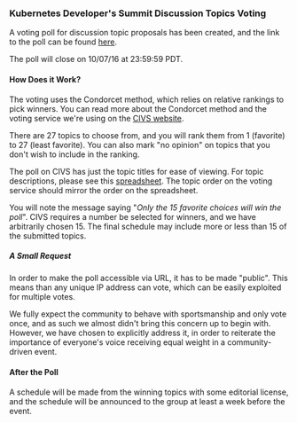 ### Kubernetes Developer's Summit Discussion Topics Voting

A voting poll for discussion topic proposals has been created, and the link to the poll can be found [here][poll].

The poll will close on 10/07/16 at 23:59:59 PDT.

#### How Does it Work?

The voting uses the Condorcet method, which relies on relative rankings to pick winners. You can read more about the Condorcet method and the voting service we're using on the [CIVS website][civs].

There are 27 topics to choose from, and you will rank them from 1 (favorite) to 27 (least favorite). You can also mark "no opinion" on topics that you don't wish to include in the ranking.

The poll on CIVS has just the topic titles for ease of viewing. For topic descriptions, please see this [spreadsheet][topics]. The topic order on the voting service should mirror the order on the spreadsheet.

You will note the message saying "*Only the 15 favorite choices will win the poll*". CIVS requires a number be selected for winners, and we have arbitrarily chosen 15. The final schedule may include more or less than 15 of the submitted topics.

##### A Small Request

In order to make the poll accessible via URL, it has to be made "public". This means than any unique IP address can vote, which can be easily exploited for multiple votes.

We fully expect the community to behave with sportsmanship and only vote once, and as such we almost didn't bring this concern up to begin with. However, we have chosen to explicitly address it, in order to reiterate the importance of everyone's voice receiving equal weight in a community-driven event.

#### After the Poll

A schedule will be made from the winning topics with
some editorial license, and the schedule will be announced to the group
at least a week before the event.

[civs]: <http://civs.cs.cornell.edu/>
[poll]: <http://civs.cs.cornell.edu/cgi-bin/vote.pl?id=E_9ef4ac5e58c4cab1&akey=7cc2652f9715b525>
[topics]: <https://docs.google.com/spreadsheets/d/1bmp6uLG8H32MVz02-zsieeKKZDZITw-8B6UjOaNTXOA/edit?usp=sharing>
